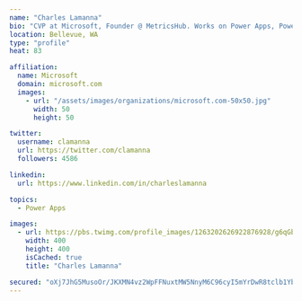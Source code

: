 ```yaml
---
name: "Charles Lamanna"
bio: "CVP at Microsoft, Founder @ MetricsHub. Works on Power Apps, Power Automate, Power Virtual Agent, Common Data Service and Dynamics 365."
location: Bellevue, WA
type: "profile"
heat: 83

affiliation:
  name: Microsoft
  domain: microsoft.com
  images:
    - url: "/assets/images/organizations/microsoft.com-50x50.jpg"
      width: 50
      height: 50

twitter:
  username: clamanna
  url: https://twitter.com/clamanna
  followers: 4586

linkedin:
  url: https://www.linkedin.com/in/charleslamanna

topics:
  - Power Apps

images:
  - url: https://pbs.twimg.com/profile_images/1263202626922876928/g6qGbHZ-_400x400.jpg
    width: 400
    height: 400
    isCached: true
    title: "Charles Lamanna"

secured: "oXj7JhG5MusoOr/JKXMN4vz2WpFFNuxtMW5NnyM6C96cyI5mYrDwR8tclb1YbdigagtefacC80rtnduK80Wy6WJN6HtH3IlASIgEOJGCryWGYxwDBh8zL1XIZO33OWChxqt3ha5JzVBJQtPByUxIwO5SS2wdElmsgcE0LUgpJ1WCzq09v3+54hSVa0AKxtFqhm05wKXuyZlHdTElJOK1eebjRCI8w1Bx4yt6jD7/ryTsSwCFNqsMdtcw2r1lUTm6gk157oICzWwQo8361ckvR5cyvjWgG5l0RqtJGCCNPUqneaqGi8UKKM11tbqAfmCBhhz38vC1XZDJGa702Yb0aoxzCNzZVHoSUW4BdpJeqeohhJO+WQBWj2VRQ7365UEIYQyDAl/cDrGiNDdtiNmKpy1Z0f+BojP03eErXZYLcEo=;EroqPjsFmjlxlMOKtuGokA=="
---
```



